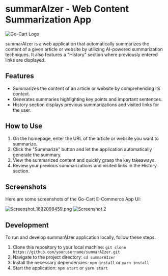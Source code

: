 # summarAIzer - Web Content Summarization App
![Go-Cart Logo](https://www.linkpicture.com/q/a17e64c4-eaf1-4b5c-9712-d255fee8b032-removebg-preview-1.png)

summarAIzer is a web application that automatically summarizes the content of a given article or website by utilizing AI-powered summarization techniques. It also features a "History" section where previously entered links are displayed.

## Features

- Summarizes the content of an article or website by comprehending its context.
- Generates summaries highlighting key points and important sentences.
- History section displays previous summarizations and visited links for the user.

## How to Use

1. On the homepage, enter the URL of the article or website you want to summarize.
2. Click the "Summarize" button and let the application automatically generate the summary.
3. View the summarized content and quickly grasp the key takeaways.
4. Review your previous summarizations and visited links in the History section.

## Screenshots

Here are some screenshots of the Go-Cart E-Commerce App UI:


  <img  src="https://www.linkpicture.com/q/chrome_BtoKhPnXLh.png" alt="Screenshot_1692098459.png"/>

  <img src="https://www.linkpicture.com/q/s1-1_1.png" alt="Screenshot 2" >


## Development

To run and develop summarAIzer application locally, follow these steps:

1. Clone this repository to your local machine: `git clone https://github.com/yourusername/summarAIzer.git`
2. Navigate to the project directory: `cd summarAIzer`
3. Install the necessary dependencies: `npm install` or `yarn install`
4. Start the application: `npm start` or `yarn start`


